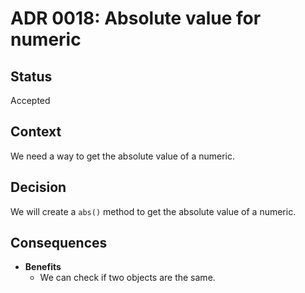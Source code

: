# ADR 0018: Absolute value for numeric

## Status
Accepted

## Context
We need a way to get the absolute value of a numeric.

## Decision
We will create a `abs()` method to get the absolute value of a numeric.

## Consequences

- **Benefits**
    - We can check if two objects are the same.
